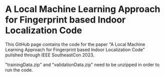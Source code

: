 # A Local Machine Learning Approach for Fingerprint based Indoor Localization Code
This GitHub page contains the code for the paper "A Local Machine Learning Approach for Fingerprint based Indoor Localization Code" pulished through IEEE SoutheastCon 2023.

"trainingData.zip" and "validationData.zip" need to be unzipped in order to run the code.
